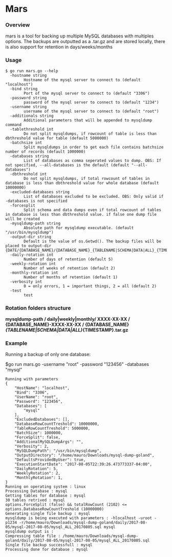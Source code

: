 Mars
======

### Overview
mars is a tool for backing up multiple MySQL databases with multiples options. The backups are outputted as a .tar.gz and are stored locally, there is also support for retention in days/weeks/months


### Usage

```
$ go run mars.go --help
  -hostname string
    	Hostname of the mysql server to connect to (default "localhost")
  -bind string
    	Port of the mysql server to connect to (default "3306")
  -password string
    	password of the mysql server to connect to (default "1234")
  -username string
    	username of the mysql server to connect to (default "root")
  -additionals string
    	Additional parameters that will be appended to mysqldump command
  -tablethreshold int
    	Do not split mysqldumps, if rowcount of table is less than dbthreshold value for table (default 5000000)      
  -batchsize int
    	Split mysqldumps in order to get each file contains batchsize number of records (default 1000000)
  -databases string
    	List of databases as comma seperated values to dump. OBS: If not specified, --all-databases is the default (default "--all-databases")
  -dbthreshold int
    	Do not split mysqldumps, if total rowcount of tables in database is less than dbthreshold value for whole database (default 10000000)
  -excluded-databases string
    	List of databases excluded to be excluded. OBS: Only valid if -databases is not specified
  -forcesplit
    	Split schema and data dumps even if total rowcount of tables in database is less than dbthreshold value. if false one dump file will be created
  -mysqldump-path string
    	Absolute path for mysqldump executable. (default "/usr/bin/mysqldump")
  -output-dir string
    	Default is the value of os.Getwd(). The backup files will be placed to output-dir {DATE/{DATABASE_NAME}/{DATABASE_NAME}_{TABLENAME|SCHEMA|DATA|ALL}_{TIMESTAMP}.sql
  -daily-rotation int
    	Number of days of retention (default 5)   	
  -weekly-rotation int
    	Number of weeks of retention (default 2)
  -monthly-rotation int
    	Number of months of retention (default 1) 
  -verbosity int
    	0 = only errors, 1 = important things, 2 = all (default 2)      
  -test
    	test
```

### Rotation folders structure

**mysqldump-path / daily|weekly|monthly/ XXXX-XX-XX / {DATABASE_NAME}-XXXX-XX-XX / {DATABASE_NAME}_{TABLENAME|SCHEMA|DATA|ALL}_{TIMESTAMP}.tar.gz**




### Example
Running a backup of only one database:

$go run mars.go -username "root" -password "123456" -databases "mysql"

```
Running with parameters
{
	"HostName": "localhost",
	"Bind": "3306",
	"UserName": "root",
	"Password": "123456",
	"Databases": [
		"mysql"
	],
	"ExcludedDatabases": [],
	"DatabaseRowCountTreshold": 10000000,
	"TableRowCountTreshold": 5000000,
	"BatchSize": 1000000,
	"ForceSplit": false,
	"AdditionalMySQLDumpArgs": "",
	"Verbosity": 2,
	"MySQLDumpPath": "/usr/bin/mysqldump",
	"OutputDirectory": "/home/mauro/Downloads/mysql-dump-goland",
	"DefaultsProvidedByUser": true,
	"ExecutionStartDate": "2017-08-05T22:39:26.473773337-04:00",
	"DailyRotation": 5,
	"WeeklyRotation": 2,
	"MonthlyRotation": 1,
}
Running on operating system : linux
Processing Database : mysql
Getting tables for database : mysql
30 tables retrived : mysql
options.ForceSplit (false) && totalRowCount (2102) <= options.DatabaseRowCountTreshold (10000000)
Generating single file backup : mysql
mysqldump is being executed with parameters : -hlocalhost -uroot -p1234 -r/home/mauro/Downloads/mysql-dump-goland/daily/2017-08-05/mysql-2017-08-05/mysql_ALL_20170805.sql mysql
mysqldump output is : 
Compressing table file : /home/mauro/Downloads/mysql-dump-goland/daily/2017-08-05/mysql-2017-08-05/mysql_ALL_20170805.sql
Single file backup successfull : mysql
Processing done for database : mysql
```
